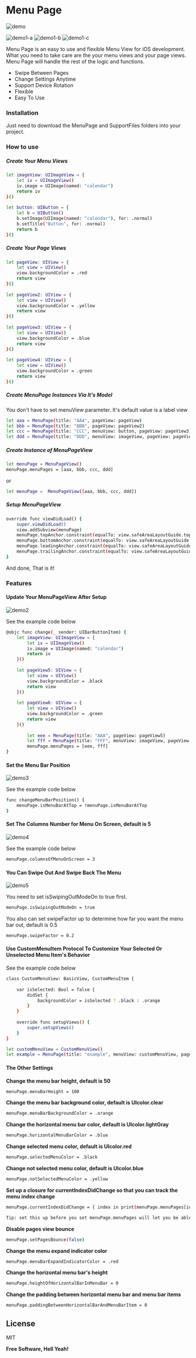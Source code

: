 # Menu Page
![demo](https://github.com/fanwu8184/MenuPage/blob/master/Demos/demo.gif)

![demo1-a](https://github.com/fanwu8184/MenuPage/blob/master/Demos/demo1-a.gif)
![demo1-b](https://github.com/fanwu8184/MenuPage/blob/master/Demos/demo1-b.gif)
![demo1-c](https://github.com/fanwu8184/MenuPage/blob/master/Demos/demo1-c.gif)

Menu Page is an easy to use and flexible Menu View for iOS development. What you need to take care are the your menu views and your page views. Menu Page will handle the rest of the logic and functions.
- Swipe Between Pages
- Change Settings Anytime
- Support Device Rotation
- Flexible
- Easy To Use

### Installation
Just need to download the MenuPage and SupportFiles folders into your project.

### How to use
##### Create Your Menu Views
```sh
let imageView: UIImageView = {
    let iv = UIImageView()
    iv.image = UIImage(named: "calendar")
    return iv
}()
        
let button: UIButton = {
    let b = UIButton()
    b.setImage(UIImage(named: "calendar"), for: .normal)
    b.setTitle("Button", for: .normal)
    return b
}()
```

##### Create Your Page Views
```sh
let pageView: UIView = {
    let view = UIView()
    view.backgroundColor = .red
    return view
}()
        
let pageView2: UIView = {
    let view = UIView()
    view.backgroundColor = .yellow
    return view
}()
        
let pageView3: UIView = {
    let view = UIView()
    view.backgroundColor = .blue
    return view
}()
        
let pageView4: UIView = {
    let view = UIView()
    view.backgroundColor = .green
    return view
}()
```

##### Create MenuPage Instances Via It's Model
You don't have to set menuView parameter. It's default value is a label view
```sh
let aaa = MenuPage(title: "AAA", pageView: pageView)
let bbb = MenuPage(title: "BBB", pageView: pageView2)
let ccc = MenuPage(title: "CCC", menuView: button, pageView: pageView3)
let ddd = MenuPage(title: "DDD", menuView: imageView, pageView: pageView4)
```

##### Create Instance of MenuPageView
```sh
let menuPage = MenuPageView()
menuPage.menuPages = [aaa, bbb, ccc, ddd]
```
or
```sh
let menuPage =  MenuPageView([aaa, bbb, ccc, ddd])
```

##### Setup MenuPageView
```sh
override func viewDidLoad() {
    super.viewDidLoad()
    view.addSubview(menuPage)
    menuPage.topAnchor.constraint(equalTo: view.safeAreaLayoutGuide.topAnchor, constant: 0).isActive = true
    menuPage.bottomAnchor.constraint(equalTo: view.safeAreaLayoutGuide.bottomAnchor, constant: 0).isActive = true
    menuPage.leadingAnchor.constraint(equalTo: view.safeAreaLayoutGuide.leadingAnchor, constant: 0).isActive = true
    menuPage.trailingAnchor.constraint(equalTo: view.safeAreaLayoutGuide.trailingAnchor, constant: 0).isActive = true
}
```
And done, That is it!

### Features
#### Update Your MenuPageView After Setup
![demo2](https://github.com/fanwu8184/MenuPage/blob/master/Demos/demo2.gif)

See the example code below
```sh
@objc func change(_ sender: UIBarButtonItem) {
    let imageView: UIImageView = {
        let iv = UIImageView()
        iv.image = UIImage(named: "calendar")
        return iv
    }()
        
    let pageView5: UIView = {
        let view = UIView()
        view.backgroundColor = .black
        return view
    }()
        
    let pageView6: UIView = {
        let view = UIView()
        view.backgroundColor = .green
        return view
    }()
        
        let eee = MenuPage(title: "AAA", pageView: pageView5)
        let fff = MenuPage(title: "FFF", menuView: imageView, pageView: pageView6)
        menuPage.menuPages = [eee, fff]
}
```

#### Set the Menu Bar Position
![demo3](https://github.com/fanwu8184/MenuPage/blob/master/Demos/demo3.gif)

See the example code below
```sh
func changeMenuBarPosition() {
    menuPage.isMenuBarAtTop = !menuPage.isMenuBarAtTop
}
```

#### Set The Columns Number for Menu On Screen, default is 5
![demo4](https://github.com/fanwu8184/MenuPage/blob/master/Demos/demo4.gif)

See the example code below
```sh
menuPage.columnsOfMenuOnScreen = 3
```

#### You Can Swipe Out And Swipe Back The Menu
![demo5](https://github.com/fanwu8184/MenuPage/blob/master/Demos/demo5.gif)

You need to set isSwipingOutModeOn to true first.
```sh
menuPage.isSwipingOutModeOn = true
```
You also can set swipeFactor up to determine how far you want the menu bar out, default is 0.5
```sh
menuPage.swipeFactor = 0.2
```

#### Use CustomMenuItem Protocol To Customize Your Selected Or Unselected Menu Item's Behavior
See the example code below
```sh
class CustomMenuView: BasicView, CustomMenuItem {
    
    var isSelected: Bool = false {
        didSet {
            backgroundColor = isSelected ? .black : .orange
        }
    }
    
    override func setupViews() {
        super.setupViews()
    }
}

let customMenuView = CustomMenuView()
let example = MenuPage(title: "example", menuView: customMenuView, pageView: UIView())
```

#### The Other Settings
**Change the menu bar height, default is 50**
```sh
menuPage.menuBarHeight = 100
```
**Change the menu bar background color, default is UIcolor.clear**
```sh
menuPage.menuBarBackgroundColor = .orange
```
**Change the horizontal menu bar color, default is UIcolor.lightGray**
```sh
menuPage.horizontalMenuBarColor = .blue
```
**Change selected menu color, default is UIcolor.red**
```sh
menuPage.selectedMenuColor = .black
```
**Change not selected menu color, default is UIcolor.blue**
```sh
menuPage.notSelectedMenuColor = .yellow
```
**Set up a closure for currentIndexDidChange so that you can track the menu index change**
```sh
menuPage.currentIndexDidChange = { index in print(menuPage.menuPages[index].title) }

Tip: set this up before you set menuPage.menuPages will let you be able to track the initial value change
```
**Disable pages view bounce**
```sh
menuPage.setPagesBounce(false)
```
**Change the menu expand indicator color**
```sh
menuPage.menuBarExpandIndicatorColor = .red
```
**Change the horizontal menu bar's height**
```sh
menuPage.heightOfHorizontalBarInMenuBar = 0
```
**Change the padding between horizontal menu bar and menu bar items**
```sh
menuPage.paddingBetweenHorizontalBarAndMenuBarItem = 0
```

License
----

MIT

**Free Software, Hell Yeah!**
